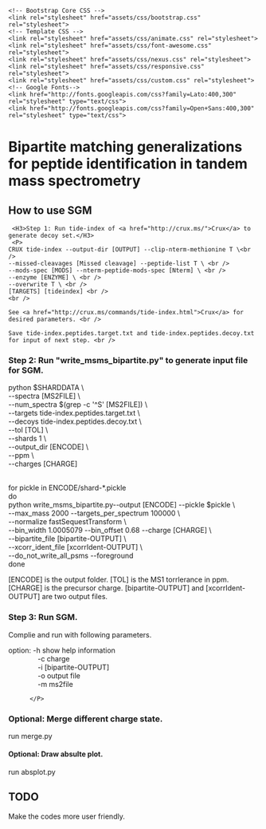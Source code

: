 

<HTML>
   <HEAD>
      
    <!-- Bootstrap Core CSS -->
	<link rel="stylesheet" href="assets/css/bootstrap.css" rel="stylesheet">
	<!-- Template CSS -->
	<link rel="stylesheet" href="assets/css/animate.css" rel="stylesheet">
	<link rel="stylesheet" href="assets/css/font-awesome.css" rel="stylesheet">
	<link rel="stylesheet" href="assets/css/nexus.css" rel="stylesheet">
	<link rel="stylesheet" href="assets/css/responsive.css" rel="stylesheet">
	<link rel="stylesheet" href="assets/css/custom.css" rel="stylesheet">
	<!-- Google Fonts-->
	<link href="http://fonts.googleapis.com/css?family=Lato:400,300" rel="stylesheet" type="text/css">
	<link href="http://fonts.googleapis.com/css?family=Open+Sans:400,300" rel="stylesheet" type="text/css">
    
   </HEAD>
<BODY>
<div id="content" class="container">

<script type="text/javascript" async
  src="https://cdn.mathjax.org/mathjax/latest/MathJax.js?config=AM_CHTML"></script>


  <H1> Bipartite matching generalizations for peptide identification in tandem mass spectrometry</H1>
  <H2> How to use SGM </H2>
  
     <H3>Step 1: Run tide-index of <a href="http://crux.ms/">Crux</a> to generate decoy set.</H3>
     <P>
    CRUX tide-index --output-dir [OUTPUT] --clip-nterm-methionine T \<br /> 
    --missed-cleavages [Missed cleavage] --peptide-list T \ <br />
    --mods-spec [MODS] --nterm-peptide-mods-spec [Nterm] \ <br />    
    --enzyme [ENZYME] \ <br />
    --overwrite T \ <br />
    [TARGETS] [tideindex] <br />
    <br />

    See <a href="http://crux.ms/commands/tide-index.html">Crux</a> for desired parameters. <br />

    Save tide-index.peptides.target.txt and tide-index.peptides.decoy.txt for input of next step. <br />

  </P>
   

   <H3>Step 2: Run "write_msms_bipartite.py" to generate input file for SGM. </H3>
  <P>

  python $SHARDDATA \ <br />
    --spectra [MS2FILE] \ <br /> 
    --num_spectra $(grep -c '^S' [MS2FILE]) \ <br />
    --targets tide-index.peptides.target.txt \ <br />
    --decoys tide-index.peptides.decoy.txt \ <br />
    --tol [TOL] \ <br />
    --shards 1 \ <br />
    --output_dir [ENCODE] \ <br />
    --ppm \ <br />
    --charges [CHARGE] <br /> <br />

  for pickle in ENCODE/shard-*.pickle <br />
  do <br />
    python write_msms_bipartite.py--output [ENCODE] --pickle $pickle \ <br />
    --max_mass 2000 --targets_per_spectrum 100000 \ <br />
    --normalize fastSequestTransform  \ <br />
    --bin_width 1.0005079 --bin_offset 0.68 --charge [CHARGE] \ <br />
    --bipartite_file [bipartite-OUTPUT] \ <br />
    --xcorr_ident_file [xcorrIdent-OUTPUT] \ <br />
    --do_not_write_all_psms --foreground <br />
  done <br />

  [ENCODE] is the output folder. [TOL] is the MS1 torrlerance in ppm. [CHARGE] is the precursor charge. [bipartite-OUTPUT] and [xcorrIdent-OUTPUT] are two output files.

  </P>
 <H3>Step 3: Run SGM. </H3>
 Complie and run with following parameters.
 </P>
option: -h  show help information <br />
<span style="display:inline-block; width: 55;"></span>        -c  charge <br />
<span style="display:inline-block; width: 55;"></span>          -i  [bipartite-OUTPUT] <br />
<span style="display:inline-block; width: 55;"></span>          -o  output file <br />
<span style="display:inline-block; width: 55;"></span>          -m  ms2file <br />

          </P>

<H3>Optional: Merge different charge state. </H3>
<P>run merge.py</P>

<H4>Optional: Draw absulte plot. </H3>
<P>run absplot.py</P>
<H2> TODO </H2>

<P>Make the codes more user friendly. </P>


</div>
</BODY>
</HTML>


